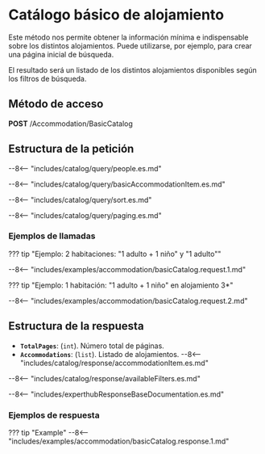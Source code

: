 # Catálogo básico de alojamiento

Este método nos permite obtener la información mínima e indispensable sobre los distintos alojamientos. Puede utilizarse, por ejemplo, para crear una página inicial de búsqueda.

El resultado será un listado de los distintos alojamientos disponibles según los filtros de búsqueda.

## Método de acceso

**POST** /Accommodation/BasicCatalog

## Estructura de la petición

--8<-- "includes/catalog/query/people.es.md"

--8<-- "includes/catalog/query/basicAccommodationItem.es.md"

--8<-- "includes/catalog/query/sort.es.md"

--8<-- "includes/catalog/query/paging.es.md"

### Ejemplos de llamadas

??? tip "Ejemplo: 2 habitaciones: "1 adulto + 1 niño" y "1 adulto""

--8<-- "includes/examples/accommodation/basicCatalog.request.1.md"

??? tip "Ejemplo: 1 habitación: "1 adulto + 1 niño" en alojamiento 3*"

--8<-- "includes/examples/accommodation/basicCatalog.request.2.md"

## Estructura de la respuesta

- **``TotalPages``**: (``int``). Número total de páginas.
- **``Accommodations``**: (``list``). Listado de alojamientos.
    --8<-- "includes/catalog/response/accommodationItem.es.md"


--8<-- "includes/catalog/response/availableFilters.es.md"

--8<-- "includes/experthubResponseBaseDocumentation.es.md"

### Ejemplos de respuesta

??? tip "Example"
    --8<-- "includes/examples/accommodation/basicCatalog.response.1.md"